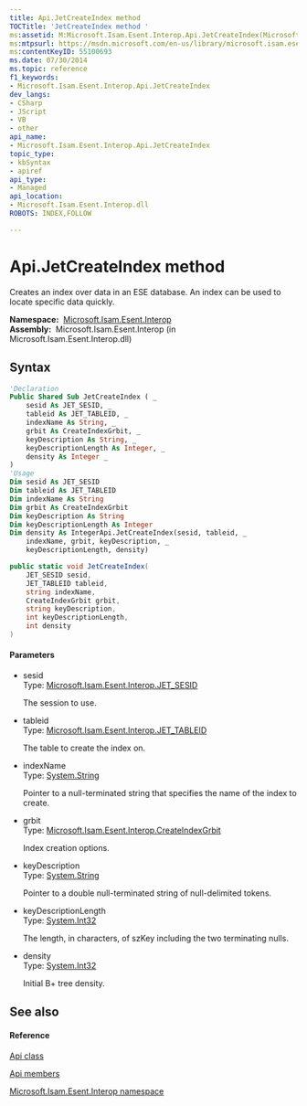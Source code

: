 ```yaml
---
title: Api.JetCreateIndex method 
TOCTitle: 'JetCreateIndex method '
ms:assetid: M:Microsoft.Isam.Esent.Interop.Api.JetCreateIndex(Microsoft.Isam.Esent.Interop.JET_SESID,Microsoft.Isam.Esent.Interop.JET_TABLEID,System.String,Microsoft.Isam.Esent.Interop.CreateIndexGrbit,System.String,System.Int32,System.Int32)
ms:mtpsurl: https://msdn.microsoft.com/en-us/library/microsoft.isam.esent.interop.api.jetcreateindex(v=EXCHG.10)
ms:contentKeyID: 55100693
ms.date: 07/30/2014
ms.topic: reference
f1_keywords:
- Microsoft.Isam.Esent.Interop.Api.JetCreateIndex
dev_langs:
- CSharp
- JScript
- VB
- other
api_name: 
- Microsoft.Isam.Esent.Interop.Api.JetCreateIndex
topic_type: 
- kbSyntax
- apiref
api_type: 
- Managed
api_location: 
- Microsoft.Isam.Esent.Interop.dll
ROBOTS: INDEX,FOLLOW

---
```


# Api.JetCreateIndex method

Creates an index over data in an ESE database. An index can be used to locate specific data quickly.

**Namespace:**  [Microsoft.Isam.Esent.Interop](hh596136\(v=exchg.10\).md)  
**Assembly:**  Microsoft.Isam.Esent.Interop (in Microsoft.Isam.Esent.Interop.dll)

## Syntax

``` vb
'Declaration
Public Shared Sub JetCreateIndex ( _
    sesid As JET_SESID, _
    tableid As JET_TABLEID, _
    indexName As String, _
    grbit As CreateIndexGrbit, _
    keyDescription As String, _
    keyDescriptionLength As Integer, _
    density As Integer _
)
'Usage
Dim sesid As JET_SESID
Dim tableid As JET_TABLEID
Dim indexName As String
Dim grbit As CreateIndexGrbit
Dim keyDescription As String
Dim keyDescriptionLength As Integer
Dim density As IntegerApi.JetCreateIndex(sesid, tableid, _
    indexName, grbit, keyDescription, _
    keyDescriptionLength, density)
```

``` csharp
public static void JetCreateIndex(
    JET_SESID sesid,
    JET_TABLEID tableid,
    string indexName,
    CreateIndexGrbit grbit,
    string keyDescription,
    int keyDescriptionLength,
    int density
)
```

#### Parameters

  - sesid  
    Type: [Microsoft.Isam.Esent.Interop.JET_SESID](hh596745\(v=exchg.10\).md)  
    
    The session to use.

<!-- end list -->

  - tableid  
    Type: [Microsoft.Isam.Esent.Interop.JET_TABLEID](hh566310\(v=exchg.10\).md)  
    
    The table to create the index on.

<!-- end list -->

  - indexName  
    Type: [System.String](https://docs.microsoft.com/dotnet/api/system.string?redirectedfrom=MSDN)  
    
    Pointer to a null-terminated string that specifies the name of the index to create.

<!-- end list -->

  - grbit  
    Type: [Microsoft.Isam.Esent.Interop.CreateIndexGrbit](hh578433\(v=exchg.10\).md)  
    
    Index creation options.

<!-- end list -->

  - keyDescription  
    Type: [System.String](https://docs.microsoft.com/dotnet/api/system.string?redirectedfrom=MSDN)  
    
    Pointer to a double null-terminated string of null-delimited tokens.

<!-- end list -->

  - keyDescriptionLength  
    Type: [System.Int32](https://docs.microsoft.com/dotnet/api/system.int32?redirectedfrom=MSDN)  
    
    The length, in characters, of szKey including the two terminating nulls.

<!-- end list -->

  - density  
    Type: [System.Int32](https://docs.microsoft.com/dotnet/api/system.int32?redirectedfrom=MSDN)  
    
    Initial B+ tree density.

## See also

#### Reference

[Api class](dn292211\(v=exchg.10\).md)

[Api members](dn292213\(v=exchg.10\).md)

[Microsoft.Isam.Esent.Interop namespace](hh596136\(v=exchg.10\).md)

